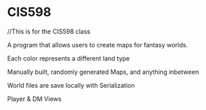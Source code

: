 # CIS598
//This is for the CIS598 class


A program that allows users to create maps for fantasy worlds.

Each color represents a different land type

Manually built, randomly generated Maps, and anything inbetween

World files are save locally with Serialization

Player & DM Views

